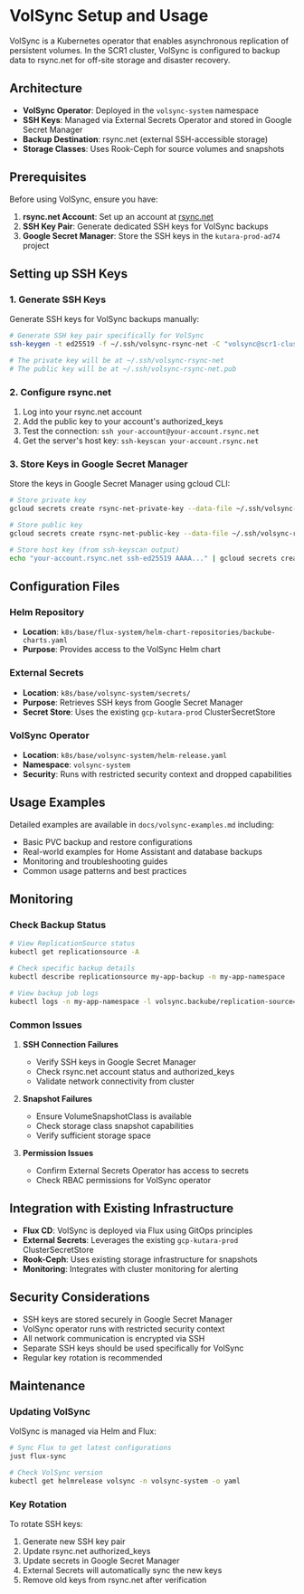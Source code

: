 # VolSync Setup and Usage

VolSync is a Kubernetes operator that enables asynchronous replication of persistent volumes. In the SCR1 cluster, VolSync is configured to backup data to rsync.net for off-site storage and disaster recovery.

## Architecture

- **VolSync Operator**: Deployed in the `volsync-system` namespace
- **SSH Keys**: Managed via External Secrets Operator and stored in Google Secret Manager
- **Backup Destination**: rsync.net (external SSH-accessible storage)
- **Storage Classes**: Uses Rook-Ceph for source volumes and snapshots

## Prerequisites

Before using VolSync, ensure you have:

1. **rsync.net Account**: Set up an account at [rsync.net](https://rsync.net)
2. **SSH Key Pair**: Generate dedicated SSH keys for VolSync backups
3. **Google Secret Manager**: Store the SSH keys in the `kutara-prod-ad74` project

## Setting up SSH Keys

### 1. Generate SSH Keys

Generate SSH keys for VolSync backups manually:

```bash
# Generate SSH key pair specifically for VolSync
ssh-keygen -t ed25519 -f ~/.ssh/volsync-rsync-net -C "volsync@scr1-cluster"

# The private key will be at ~/.ssh/volsync-rsync-net
# The public key will be at ~/.ssh/volsync-rsync-net.pub
```

### 2. Configure rsync.net

1. Log into your rsync.net account
2. Add the public key to your account's authorized_keys
3. Test the connection: `ssh your-account@your-account.rsync.net`
4. Get the server's host key: `ssh-keyscan your-account.rsync.net`

### 3. Store Keys in Google Secret Manager

Store the keys in Google Secret Manager using gcloud CLI:

```bash
# Store private key
gcloud secrets create rsync-net-private-key --data-file ~/.ssh/volsync-rsync-net

# Store public key
gcloud secrets create rsync-net-public-key --data-file ~/.ssh/volsync-rsync-net.pub

# Store host key (from ssh-keyscan output)
echo "your-account.rsync.net ssh-ed25519 AAAA..." | gcloud secrets create rsync-net-host-key --data-file -
```

## Configuration Files

### Helm Repository

- **Location**: `k8s/base/flux-system/helm-chart-repositories/backube-charts.yaml`
- **Purpose**: Provides access to the VolSync Helm chart

### External Secrets

- **Location**: `k8s/base/volsync-system/secrets/`
- **Purpose**: Retrieves SSH keys from Google Secret Manager
- **Secret Store**: Uses the existing `gcp-kutara-prod` ClusterSecretStore

### VolSync Operator

- **Location**: `k8s/base/volsync-system/helm-release.yaml`
- **Namespace**: `volsync-system`
- **Security**: Runs with restricted security context and dropped capabilities

## Usage Examples

Detailed examples are available in `docs/volsync-examples.md` including:

- Basic PVC backup and restore configurations
- Real-world examples for Home Assistant and database backups
- Monitoring and troubleshooting guides
- Common usage patterns and best practices

## Monitoring

### Check Backup Status

```bash
# View ReplicationSource status
kubectl get replicationsource -A

# Check specific backup details
kubectl describe replicationsource my-app-backup -n my-app-namespace

# View backup job logs
kubectl logs -n my-app-namespace -l volsync.backube/replication-source=my-app-backup
```

### Common Issues

1. **SSH Connection Failures**
   - Verify SSH keys in Google Secret Manager
   - Check rsync.net account status and authorized_keys
   - Validate network connectivity from cluster

2. **Snapshot Failures**
   - Ensure VolumeSnapshotClass is available
   - Check storage class snapshot capabilities
   - Verify sufficient storage space

3. **Permission Issues**
   - Confirm External Secrets Operator has access to secrets
   - Check RBAC permissions for VolSync operator

## Integration with Existing Infrastructure

- **Flux CD**: VolSync is deployed via Flux using GitOps principles
- **External Secrets**: Leverages the existing `gcp-kutara-prod` ClusterSecretStore
- **Rook-Ceph**: Uses existing storage infrastructure for snapshots
- **Monitoring**: Integrates with cluster monitoring for alerting

## Security Considerations

- SSH keys are stored securely in Google Secret Manager
- VolSync operator runs with restricted security context
- All network communication is encrypted via SSH
- Separate SSH keys should be used specifically for VolSync
- Regular key rotation is recommended

## Maintenance

### Updating VolSync

VolSync is managed via Helm and Flux:

```bash
# Sync Flux to get latest configurations
just flux-sync

# Check VolSync version
kubectl get helmrelease volsync -n volsync-system -o yaml
```

### Key Rotation

To rotate SSH keys:

1. Generate new SSH key pair
2. Update rsync.net authorized_keys
3. Update secrets in Google Secret Manager
4. External Secrets will automatically sync the new keys
5. Remove old keys from rsync.net after verification
